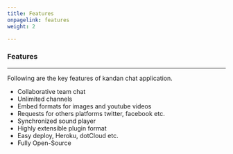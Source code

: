 ```yaml
---
title: Features
onpagelink: features
weight: 2

---
```


### Features
--------

Following are the key features of kandan chat application.

- Collaborative team chat
- Unlimited channels
- Embed formats for images and youtube videos
- Requests for others platforms twitter, facebook etc.
- Synchronized sound player
- Highly extensible plugin format
- Easy deploy, Heroku, dotCloud etc.
- Fully Open-Source
 
